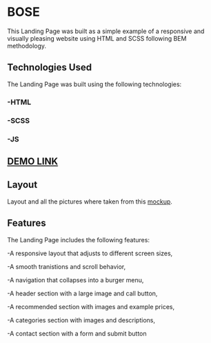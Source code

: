# BOSE

This Landing Page was built as a simple example of a responsive and visually pleasing website using HTML and SCSS following BEM methodology.

## Technologies Used
The Landing Page was built using the following technologies:

### -HTML
### -SCSS
### -JS

## [DEMO LINK](https://Zibi95.github.io/layout_bose/)

## Layout
Layout and all the pictures where taken from this [mockup](https://www.figma.com/file/OMjQNb3hg1LKMV4OwyQ3Ao/BOSE?node-id=26%3A180&t=9H4ka3nbyNmCZAcR-0).

## Features
The Landing Page includes the following features:

-A responsive layout that adjusts to different screen sizes,

-A smooth tranistions and scroll behavior,

-A navigation that collapses into a burger menu,

-A header section with a large image and call button,

-A recommended section with images and example prices,

-A categories section with images and descriptions,

-A contact section with a form and submit button
